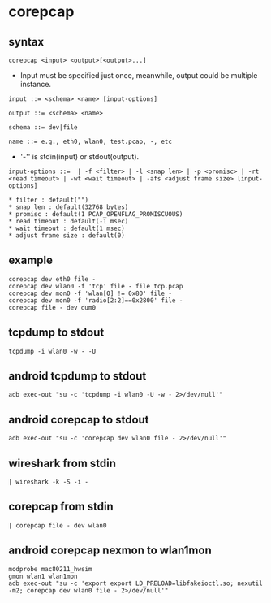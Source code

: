 corepcap
===

## syntax
```
corepcap <input> <output>[<output>...]
```
  * Input must be specified just once, meanwhile, output could be multiple instance.

```
input ::= <schema> <name> [input-options]
```

```
output ::= <schema> <name>
```

```
schema ::= dev|file
```

```
name ::= e.g., eth0, wlan0, test.pcap, -, etc
```
  * '-'' is stdin(input) or stdout(output).

```
input-options ::=  | -f <filter> | -l <snap len> | -p <promisc> | -rt <read timeout> | -wt <wait timeout> | -afs <adjust frame size> [input-options]
```
    * filter : default("")
    * snap len : default(32768 bytes)
    * promisc : default(1 PCAP_OPENFLAG_PROMISCUOUS)
    * read timeout : default(-1 msec)
    * wait timeout : default(1 msec)
    * adjust frame size : default(0)    

## example
```
corepcap dev eth0 file -
corepcap dev wlan0 -f 'tcp' file - file tcp.pcap
corepcap dev mon0 -f 'wlan[0] != 0x80' file -
corepcap dev mon0 -f 'radio[2:2]==0x2800' file -
corepcap file - dev dum0
```

## tcpdump to stdout
```
tcpdump -i wlan0 -w - -U
```

## android tcpdump to stdout
```
adb exec-out "su -c 'tcpdump -i wlan0 -U -w - 2>/dev/null'"
```

## android corepcap to stdout
```
adb exec-out "su -c 'corepcap dev wlan0 file - 2>/dev/null'"
```

## wireshark from stdin
```
| wireshark -k -S -i -
```

## corepcap from stdin
```
| corepcap file - dev wlan0
```

## android corepcap nexmon to wlan1mon
```
modprobe mac80211_hwsim
gmon wlan1 wlan1mon
adb exec-out "su -c 'export export LD_PRELOAD=libfakeioctl.so; nexutil -m2; corepcap dev wlan0 file - 2>/dev/null'"
```
